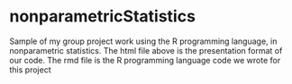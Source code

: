 # nonparametricStatistics
Sample of my group project work using the R programming language, in nonparametric statistics.
The html file above is the presentation format of our code.
The rmd file is the R programming language code we wrote for this project
